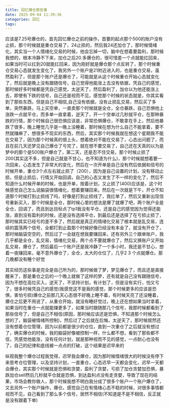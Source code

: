 ```yaml
---
title: 回忆爆仓那些事
date: 2025-09-04 11:39:36
categories: 回忆
tags:
---
```

应该是7.25号爆仓的，首先回忆爆仓之前的操作，首要的起点那个500的账户没有止损，那个时候就是重仓交易了，24止损的，然后我24还加仓了，那时候情绪化，其实当一个人情绪化交易的时候，他会忘掉一切，脑中在想着要盈利，那时候我想的，根本冷静不下来，加仓之后20.多爆仓的，很可惜差一个点就能扛回来，如果当时可以扛到20就能扛回来，因为刚好就是爆仓那个点反转了，那个时候重仓交易心态就发生变化了，我另外一个账户是21附近进入的，也是重仓交易，虽然盈利了，但是那个账户还是爆仓了，可能就是从这个时候重仓开始心态就变化了，然后就是晚上没有跟随信号，自己觉得他能涨上去没有依据，凭自己的感觉，那时候好多时候都是凭自己感觉，太逆天了，然后盈利了，加仓以为他还能涨上去，即使有下跌的信号，自己还是视而不见，感觉那个时候的状态就是，你其实看到了那些东西，但是自己不相信,自己没有依据，没有止损乱交易，然后买了多单，突然暴跌，马上买空单，一直卖那个时候就是全仓，全仓暴跌，自己恐惧他上涨跌一点就平仓，而多单一直拿着，逆天了，开一个空单过几秒就平仓，在那种暴跌的行情，那个时候自己很恐惧应该是，非常恐惧爆仓，不敢拿在手上，然后他暴跌了很多，晚上睡觉几乎是一晚上没睡着，那时候在想为什么自己不能拿着，要不然就赚麻了，想很多不现实的东西，然后，其实那个时候我就在想这个星期我不能在交易了，因为那个时候真的很上头，想着绝对不能在交易了，心态出问题了，而且在前几天还梦见自己爆仓了亏完了，就在想不要交易了，自己还在天真的以为是梦中的那个是500账户爆仓了，第二天，还是忍不住交易，那个时候止损了200(其实这不多，但是自己就是不甘心，也不知道为什么)，那个时候就想着要一次回来，心态发生了非常大的变化，然后在一次开单是自己没有然后依据和信号的时候开单，重仓3个点左右就止损了（200），因为是自己设置的计划，没有移动止损，但是止损后，行情又开始回调，自己的心态又发生了不一样的变化了，然后不知道什么时候开单的时候，也是开单，按着计划，又止损了(400)应该是，这个时候感觉自己怎么说脑袋很情绪化，想着要赚回来。然后在一次就是下午，开仓不知道那个时候打到止损线了吗，好像是打到止损线了，我扛单了，然后又重新出现信号重新买入，那个时候是全仓，那时候心里的想法是爆了就爆了吧，两个账户全是全仓，回调了，而且到达目标点了tp1我没有平仓，还是自己的感觉因为觉得还能涨，直到没有盈利的时候，还是没有选择平仓，到最后还是选择了在亏损止损了，那时候其实已经亏的差不多了，然后就是真正的情绪化交易了根本就是乱交易，连续的震荡两个信号，全都打到止盈那个时候好像已经没有本金了，就没有开仓了，那时候脑袋空空的，然后过了一会就在想我要赚回来，还有另外三个跟单账户，我几乎都是全仓，乱交易，情绪化交易，两个点不要就爆仓了，然后又换账户又开始乱交易，爆仓了，然后最后一个账户还是我冷静了一个多小时，我还是不甘心，想着一夜赚回来，毫不意外爆仓了，全仓，太大的仓位了，几乎2 3 个点就爆仓。那几晚都没有睡个好觉


其实经历这些事是完全是自己所为的，那时候做了梦，梦见爆仓了，而且还是直接醒来了，那是重仓之后的一个晚上就做了这样的梦，还有就是自己没有跟随信号，因为不想在高位买入，逆天了，不坚持计划，有计划了，但是没有实行，怕又亏了，很多时候凭自己的感觉(我感觉这不是我的感觉，那个时候更多的应该是恐惧，害怕亏损)爆仓之前那几天心态很不好晚上睡不着，有时候天亮了还没睡着，爆仓之后更不用说了，从重仓开始，就没有睡好觉过，晚上还在想如果当时拿着，如果当时在重仓一点就能赚更多了，如果当时跟随那几个信号，我那时候都看到了那些信号了，但是自己不相信(原因，那时候应该还是恐惧，不知道那个时候怎么想的了，脑袋被情绪所控制)，然后过了之后就在后悔，太逆天了，那时候居然还没有想着仓位管理，因为以前都是很少的仓位，直到一次重仓了之后就没有想过了，确实爆仓的时候，我的脑袋好像被控制一样，什么都不想，看到了那些都不信，凭感觉他能涨，没有任何计划，就是那种视而不见的感觉，一点耐心也没有了，自己的纪律和底线被一点点的打破，这个结果是迟早来的


纵观我整个爆仓过程我觉得，迟早我会爆仓，因为那时候情绪很大的时候没有停下来思考仓位管理，以及坚持计划，一直重仓，心态迟早一天都会变化，迟早一天都会爆仓，其实那个时候就是恐惧和贪婪，盈利了贪婪，亏损了加仓贪婪加恐惧，暴跌加仓sell然后几秒就平仓就是恐惧，到达盈利点没有走贪婪，导致了现在的结果，市场会教你做人，那个时候我想不明白我分成了很多个账户一个账户爆仓了，又去另外一个账户操作，爆仓。感觉自己在有情绪心态不稳的时候，对很多事情都视而不见，自己看到了那么多个信号，居然不相信(不知道是不是不相信，反正就是没有跟着下单)